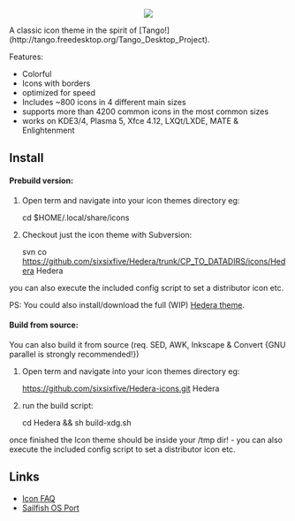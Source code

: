 <p align="center">
  <img src="https://raw.githubusercontent.com/sixsixfive/Hedera-icons/master/.preview.png">
</p>
A classic icon theme in the spirit of [Tango!](http://tango.freedesktop.org/Tango_Desktop_Project).

Features:

* Colorful
* Icons with borders
* optimized for speed
* Includes ~800 icons in 4 different main sizes
* supports more than 4200 common icons in the most common sizes
* works on KDE3/4, Plasma 5, Xfce 4.12, LXQt/LXDE, MATE & Enlightenment

## Install

#### Prebuild version:

1) Open term and navigate into your icon themes directory eg:

    cd $HOME/.local/share/icons

2) Checkout just the icon theme with Subversion:

    svn co https://github.com/sixsixfive/Hedera/trunk/CP_TO_DATADIRS/icons/Hedera Hedera

you can also execute the included config script to set a distributor icon etc.

PS: You could also install/download the full (WIP) [Hedera theme](https://github.com/sixsixfive/Hedera).

#### Build from source:

You can also build it from source (req. SED, AWK, Inkscape & Convert {GNU parallel is strongly recommended!})

1) Open term and navigate into your icon themes directory eg:

    https://github.com/sixsixfive/Hedera-icons.git Hedera

2) run the build script:

    cd Hedera && sh build-xdg.sh

once finished the Icon theme should be inside your /tmp dir! - you can also execute the included config script to set a distributor icon etc.

## Links
* [Icon FAQ](https://github.com/sixsixfive/Hedera-icons/tree/master/faq.md)
* [Sailfish OS Port](https://openrepos.net/content/dfstorm/ivy-icon-theme)
